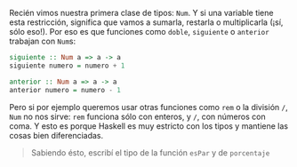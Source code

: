 Recién vimos nuestra primera clase de tipos: `Num`. Y si una variable tiene esta restricción, significa que vamos a sumarla, restarla o multiplicarla (¡sí, sólo eso!). Por eso es que funciones como `doble`, `siguiente` o `anterior` trabajan con `Num`s:

```haskell
siguiente :: Num a => a -> a
siguiente numero = numero + 1

anterior :: Num a => a -> a
anterior numero = numero - 1
```

Pero si por ejemplo queremos usar otras funciones como `rem` o la división `/`, `Num` no nos sirve: `rem` funciona sólo con enteros, y `/`, con números con coma. Y esto es porque Haskell es muy estricto con los tipos y mantiene las cosas bien diferenciadas. 

> Sabiendo ésto, escribí el tipo de la función `esPar` y de `porcentaje`

